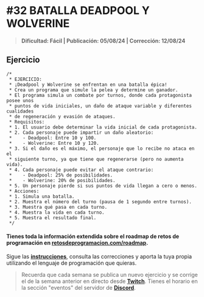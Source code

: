 # #32 BATALLA DEADPOOL Y WOLVERINE
> #### Dificultad: Fácil | Publicación: 05/08/24 | Corrección: 12/08/24

## Ejercicio

```
/*
 * EJERCICIO:
 * ¡Deadpool y Wolverine se enfrentan en una batalla épica!
 * Crea un programa que simule la pelea y determine un ganador.
 * El programa simula un combate por turnos, donde cada protagonista posee unos
 * puntos de vida iniciales, un daño de ataque variable y diferentes cualidades
 * de regeneración y evasión de ataques.
 * Requisitos:
 * 1. El usuario debe determinar la vida inicial de cada protagonista.
 * 2. Cada personaje puede impartir un daño aleatorio:
 *    - Deadpool: Entre 10 y 100.
 *    - Wolverine: Entre 10 y 120.
 * 3. Si el daño es el máximo, el personaje que lo recibe no ataca en el
 * siguiente turno, ya que tiene que regenerarse (pero no aumenta vida).
 * 4. Cada personaje puede evitar el ataque contrario:
 *    - Deadpool: 25% de posibilidades.
 *    - Wolverine: 20% de posibilidades.
 * 5. Un personaje pierde si sus puntos de vida llegan a cero o menos.
 * Acciones:
 * 1. Simula una batalla.
 * 2. Muestra el número del turno (pausa de 1 segundo entre turnos).
 * 3. Muestra qué pasa en cada turno.
 * 4. Muestra la vida en cada turno.
 * 5. Muestra el resultado final.
 */
```
#### Tienes toda la información extendida sobre el roadmap de retos de programación en **[retosdeprogramacion.com/roadmap](https://retosdeprogramacion.com/roadmap)**.

Sigue las **[instrucciones](../../README.md)**, consulta las correcciones y aporta la tuya propia utilizando el lenguaje de programación que quieras.

> Recuerda que cada semana se publica un nuevo ejercicio y se corrige el de la semana anterior en directo desde **[Twitch](https://twitch.tv/mouredev)**. Tienes el horario en la sección "eventos" del servidor de **[Discord](https://discord.gg/mouredev)**.